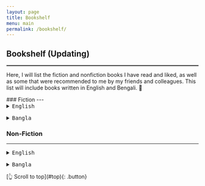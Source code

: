 ```yaml
---
layout: page
title: Bookshelf
menu: main
permalink: /bookshelf/
---
```

<a name="top"></a>
## Bookshelf (Updating)
<hr style="border:.25px solid grey">
Here, I will list the fiction and nonfiction books I have read and liked, as well as some that were recommended to me by my friends and colleagues. This list will include books written in English and Bengali. 📖<p></p>
<!--
<object data="assets/cv/mdmohsinhossain-cv.pdf" width="100%" height="500px" type='application/pdf'>
<p>It appears your browser does not support the required PDF plug-in. Feel free to <a href="cohen_cv.pdf">download the PDF</a> instead.</p>
</object>
-->
### Fiction
---

<details>
  <summary><kbd>English</kbd></summary>
<ol>
  <li><a href="https://www.goodreads.com/book/show/77203.The_Kite_Runner" target="_blank">The Kite Runner by Khaled Hosseini</a></li>
  <li><a href="https://www.goodreads.com/book/show/61439040-1984" target="_blank">Nineteen Eighty-Four by George Orwell</a></li>
  <li><a href="https://www.goodreads.com/book/show/58696.David_Copperfield" target="_blank">David Copperfield by Charles Dickens</a></li>
  <li><a href="https://www.goodreads.com/book/show/2956.The_Adventures_of_Huckleberry_Finn" target="_blank">The Adventures of Huckleberry Finn</a></li>
  <li><a href="https://www.goodreads.com/book/show/49552.The_Stranger" target="_blank">The Stranger by Albert Camus</a></li>
  <li><a href="https://www.goodreads.com/en/book/show/485894" target="_blank">The Metamorphosis by Franz Kafka</a></li>
  <li><a href="https://www.goodreads.com/book/show/9717.The_Unbearable_Lightness_of_Being" target="_blank">The Unbearable Lightness of Being by Milan Kundera</a></li>
  <li><a href="https://www.goodreads.com/en/book/show/8686068" target="_blank">The Devotion of Suspect X</a></li>

</ol>
</details>

<p> </p>

<details>
  <summary><kbd>Bangla</kbd></summary>
<ol>
  <li><a href="https://www.ebanglalibrary.com/books/%E0%A6%B9%E0%A6%BE%E0%A6%9C%E0%A6%BE%E0%A6%B0-%E0%A6%AC%E0%A6%9B%E0%A6%B0-%E0%A6%A7%E0%A6%B0%E0%A7%87-%E0%A6%9C%E0%A6%B9%E0%A6%BF%E0%A6%B0-%E0%A6%B0%E0%A6%BE%E0%A6%AF%E0%A6%BC%E0%A6%B9%E0%A6%BE/" target="_blank">হাজার বছর ধরে – জহির রায়হান</a></li>
  <li><a href="https://www.ebanglalibrary.com/books/%e0%a6%b6%e0%a7%87%e0%a6%b7-%e0%a6%ac%e0%a6%bf%e0%a6%95%e0%a7%87%e0%a6%b2%e0%a7%87%e0%a6%b0-%e0%a6%ae%e0%a7%87%e0%a6%af%e0%a6%bc%e0%a7%87-%e0%a6%9c%e0%a6%b9%e0%a6%bf%e0%a6%b0-%e0%a6%b0%e0%a6%be/" target="_blank">শেষ বিকেলের মেয়ে – জহির রায়হান
</a></li>
  <li><a href="https://www.ebanglalibrary.com/books/%e0%a6%b2%e0%a7%8c%e0%a6%b9%e0%a6%95%e0%a6%aa%e0%a6%be%e0%a6%9f-%e0%a6%9c%e0%a6%b0%e0%a6%be%e0%a6%b8%e0%a6%a8%e0%a7%8d%e0%a6%a7-%e0%a6%9a%e0%a6%be%e0%a6%b0%e0%a7%81%e0%a6%9a%e0%a6%a8%e0%a7%8d/" target="_blank">লৌহকপাট – জরাসন্ধ (চারুচন্দ্র চক্রবর্তী)</a></li>
  <li><a href="https://www.ebanglalibrary.com/books/%e0%a6%a6%e0%a7%87%e0%a6%ac%e0%a6%a6%e0%a6%be%e0%a6%b8-%e0%a6%b6%e0%a6%b0%e0%a7%8e%e0%a6%9a%e0%a6%a8%e0%a7%8d%e0%a6%a6%e0%a7%8d%e0%a6%b0-%e0%a6%9a%e0%a6%9f%e0%a7%8d%e0%a6%9f%e0%a7%8b%e0%a6%aa/" target="_blank">দেবদাস – শরৎচন্দ্র চট্টোপাধ্যায়</a></li>
  <li><a href="https://www.ebanglalibrary.com/books/%e0%a6%b2%e0%a6%be-%e0%a6%a8%e0%a7%81%e0%a6%87-%e0%a6%ac%e0%a7%87%e0%a6%99%e0%a7%8d%e0%a6%97%e0%a6%b2%e0%a7%80-%e0%a6%ae%e0%a6%bf%e0%a6%b0%e0%a7%8d%e0%a6%9a%e0%a6%be-%e0%a6%8f%e0%a6%b2%e0%a6%bf/" target="_blank">লা নুই বেঙ্গলী – মির্চা এলিয়াদ</a></li>
  <li><a href="https://www.ebanglalibrary.com/books/%e0%a6%ae%e0%a6%b8%e0%a6%b2%e0%a6%be%e0%a6%b0-%e0%a6%af%e0%a7%81%e0%a6%a6%e0%a7%8d%e0%a6%a7-%e0%a6%b8%e0%a6%a4%e0%a7%8d%e0%a6%af%e0%a7%87%e0%a6%a8-%e0%a6%b8%e0%a7%87%e0%a6%a8/" target="_blank">মসলার যুদ্ধ – সত্যেন সেন</a></li>
  <li><a href="https://www.ebanglalibrary.com/books/%e0%a6%b6%e0%a7%87%e0%a6%b7%e0%a7%87%e0%a6%b0-%e0%a6%95%e0%a6%ac%e0%a6%bf%e0%a6%a4%e0%a6%be-%e0%a6%b0%e0%a6%ac%e0%a7%80%e0%a6%a8%e0%a7%8d%e0%a6%a6%e0%a7%8d%e0%a6%b0%e0%a6%a8%e0%a6%be%e0%a6%a5/" target="_blank">শেষের কবিতা – রবীন্দ্রনাথ ঠাকুর</a></li>
  <li><a href="https://www.ebanglalibrary.com/books/%e0%a6%a4%e0%a6%bf%e0%a6%a4%e0%a6%be%e0%a6%b8-%e0%a6%8f%e0%a6%95%e0%a6%9f%e0%a6%bf-%e0%a6%a8%e0%a6%a6%e0%a7%80%e0%a6%b0-%e0%a6%a8%e0%a6%be%e0%a6%ae-%e0%a6%85%e0%a6%a6%e0%a7%8d%e0%a6%ac%e0%a7%88/" target="_blank">তিতাস একটি নদীর নাম – অদ্বৈত মল্লবর্মণ</a></li>
  <li><a href="https://www.ebanglalibrary.com/books/%e0%a6%aa%e0%a6%a6%e0%a7%8d%e0%a6%ae%e0%a6%be-%e0%a6%a8%e0%a6%a6%e0%a7%80%e0%a6%b0-%e0%a6%ae%e0%a6%be%e0%a6%9d%e0%a6%bf-%e0%a6%ae%e0%a6%be%e0%a6%a8%e0%a6%bf%e0%a6%95-%e0%a6%ac%e0%a6%a8/" target="_blank">পদ্মা নদীর মাঝি – মানিক বন্দ্যোপাধ্যায়</a></li>
  <li><a href="https://www.ebanglalibrary.com/books/%e0%a6%aa%e0%a7%81%e0%a6%a4%e0%a7%81%e0%a6%b2-%e0%a6%a8%e0%a6%be%e0%a6%9a%e0%a7%87%e0%a6%b0-%e0%a6%87%e0%a6%a4%e0%a6%bf%e0%a6%95%e0%a6%a5%e0%a6%be-%e0%a6%ae%e0%a6%be%e0%a6%a8%e0%a6%bf%e0%a6%95/" target="_blank">পুতুল নাচের ইতিকথা – মানিক বন্দ্যোপাধ্যায়</a></li>
  <li><a href="https://www.ebanglalibrary.com/books/%e0%a6%95%e0%a7%8d%e0%a6%b0%e0%a7%80%e0%a6%a4%e0%a6%a6%e0%a6%be%e0%a6%b8%e0%a7%87%e0%a6%b0-%e0%a6%b9%e0%a6%be%e0%a6%b8%e0%a6%bf-%e0%a6%b6%e0%a6%93%e0%a6%95%e0%a6%a4-%e0%a6%93%e0%a6%b8%e0%a6%ae/" target="_blank">ক্রীতদাসের হাসি – শওকত ওসমান</a></li>
  <li><a href="https://www.ebanglalibrary.com/books/%e0%a6%aa%e0%a7%8d%e0%a6%b0%e0%a6%a6%e0%a7%8b%e0%a6%b7%e0%a7%87-%e0%a6%aa%e0%a7%8d%e0%a6%b0%e0%a6%be%e0%a6%95%e0%a7%83%e0%a6%a4%e0%a6%9c%e0%a6%a8-%e0%a6%b6%e0%a6%93%e0%a6%95%e0%a6%a4-%e0%a6%86/" target="_blank">প্রদোষে প্রাকৃতজন – শওকত আলী</a></li>
  <li><a href="https://www.ebanglalibrary.com/books/%e0%a6%b2%e0%a7%87-%e0%a6%ae%e0%a6%bf%e0%a6%9c%e0%a6%be%e0%a6%b0%e0%a7%87%e0%a6%ac%e0%a6%b2-%e0%a6%ad%e0%a6%bf%e0%a6%95%e0%a7%8d%e0%a6%9f%e0%a6%b0-%e0%a6%b9%e0%a7%81%e0%a6%97%e0%a7%8b/" target="_blank">লে মিজারেবল – ভিক্টর হুগো</a></li>
  <li><a href="https://www.ebanglalibrary.com/series/%e0%a6%b8%e0%a6%be%e0%a6%87%e0%a6%ae%e0%a7%81%e0%a6%ae-%e0%a6%b8%e0%a6%bf%e0%a6%b0%e0%a6%bf%e0%a6%9c/" target="_blank">সাইমুম সিরিজ</a></li>
  <li><a href="https://www.ebanglalibrary.com/series/%e0%a6%ae%e0%a6%be%e0%a6%b8%e0%a7%81%e0%a6%a6-%e0%a6%b0%e0%a6%be%e0%a6%a8%e0%a6%be-%e0%a6%b8%e0%a6%bf%e0%a6%b0%e0%a6%bf%e0%a6%9c/" target="_blank">মাসুদ রানা সিরিজ</a></li>
  <li><a href="https://www.ebanglalibrary.com/series/%e0%a6%95%e0%a7%8d%e0%a6%b0%e0%a7%81%e0%a6%b8%e0%a7%87%e0%a6%a1-%e0%a6%b8%e0%a6%bf%e0%a6%b0%e0%a6%bf%e0%a6%9c/" target="_blank">ক্রুসেড সিরিজ – এনায়েতুল্লাহ আলতামাশ</a></li>
</ol>
</details>

### Non-Fiction
---
<details>
  <summary><kbd>English</kbd></summary>
<ol>
  <li><a href="https://www.goodreads.com/book/show/40599527-my-seditious-heart" target="_blank">My Seditious Heart: Collected Nonfiction</a></li>
  <li><a href="https://www.goodreads.com/book/show/11420104-walking-with-the-comrades" target="_blank">Walking With The Comrades</a></li>

</ol>
</details>

<p> </p>

<details>
  <summary><kbd>Bangla</kbd></summary>
<ol>
  <li>Test 1</li>
  <li>Test 2</li>
  <li>Test 3</li>
</ol>
</details>

<p> </p>
[👆 Scroll to top](#top){: .button}

<!--
*Section name* 

1) **[Ttile](url){:target="_blank"}**, *journal name*, year, volume(issue), page-to. \
*Summary:* [Ttile](url){:target="_blank"}{:target="_blank"}. \
[bibtex citation](../assets/bib/bibfilename.bib){: .button}{:download}
<details>
  <summary>Abstract</summary>

Insert abstract
</details>
-->
